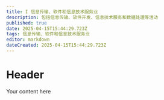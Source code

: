 ```yaml
---
title: I 信息传输、软件和信息技术服务业
description: 包括信息传输、软件开发、信息技术服务和数据处理等活动	
published: true
date: 2025-04-15T15:44:29.723Z
tags: 信息传输、软件和信息技术服务业
editor: markdown
dateCreated: 2025-04-15T15:44:29.723Z
---
```


# Header
Your content here